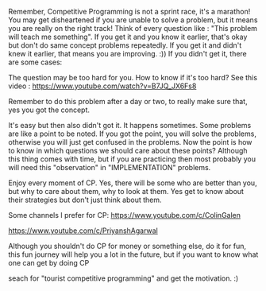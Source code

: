 Remember, Competitive Programming is not a sprint race, it's a marathon!
You may get disheartened if you are unable to solve a problem, but it means you are really on the right track!
Think of every question like : 
"This problem will teach me something". 
If you get it and you know it earlier, that's okay but don't do same concept problems repeatedly.
If you get it and didn't knew it earlier, that means you are improving. :))
If you didn't get it, there are some cases:

The question may be too hard for you. 
How to know if it's too hard?
See this video : 
https://www.youtube.com/watch?v=B7JQ_JX6Fs8 

Remember to do this problem after a day or two, to really make sure that, yes you got the concept.

It's easy but then also didn't got it.
It happens sometimes. Some problems are like a point to be noted. If you got the point, you will solve the problems, otherwise you will just get confused in the problems.
Now the point is how to know in which questions we should care about these points?
Although this thing comes with time, but if you are practicing then most probably you will need this "observation" in "IMPLEMENTATION" problems.

Enjoy every moment of CP. Yes, there will be some who are better than you, but why to care about them, why to look at them. Yes get to know about their strategies but don't just think about them.

Some channels I prefer for CP:
https://www.youtube.com/c/ColinGalen

https://www.youtube.com/c/PriyanshAgarwal

Although you shouldn't do CP for money or something else, do it for fun, this fun journey will help you a lot in the future, but if you want to know what one can get by doing CP

seach for "tourist competitive programming" and get the motivation. :)

